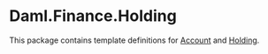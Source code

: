 # Daml.Finance.Holding

This package contains template definitions for [Account](../../../../docs/Glossary.md#account) and [Holding](../../../../docs/Glossary.md#holding).
